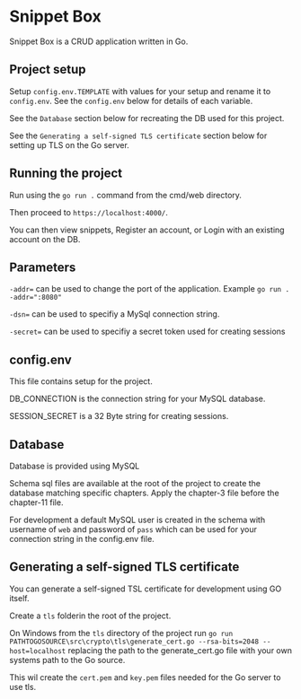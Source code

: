 # Snippet Box
Snippet Box is a CRUD application written in Go.

## Project setup
Setup `config.env.TEMPLATE` with values for your setup and rename it to `config.env`. See the `config.env` below for details of each variable.

See the `Database` section below for recreating the DB used for this project.

See the `Generating a self-signed TLS certificate` section below for setting up TLS on the Go server.

## Running the project
Run using the `go run .` command from the cmd/web directory.

Then proceed to `https://localhost:4000/`.

You can then view snippets, Register an account, or Login with an existing account on the DB.

## Parameters

`-addr=` can be used to change the port of the application. Example `go run . -addr=":8080"`

`-dsn=` can be used to specifiy a MySql connection string. 

`-secret=` can be used to specifiy a secret token used for creating sessions

## config.env
This file contains setup for the project.

DB_CONNECTION is the connection string for your MySQL database.

SESSION_SECRET is a 32 Byte string for creating sessions.

## Database
Database is provided using MySQL

Schema sql files are available at the root of the project to create the database matching specific chapters. Apply the chapter-3 file before the chapter-11 file.

For development a default MySQL user is created in the schema with username of `web` and password of `pass` which can be used for your connection string in the config.env file. 

## Generating a self-signed TLS certificate
You can generate a self-signed TSL certificate for development using GO itself. 

Create a `tls` folderin the root of the project.

On Windows from the `tls` directory of the project run `go run PATHTOGOSOURCE\src\crypto\tls\generate_cert.go --rsa-bits=2048 --host=localhost` replacing the path to the generate_cert.go file with your own systems path to the Go source.

This wil create the `cert.pem` and `key.pem` files needed for the Go server to use tls.
